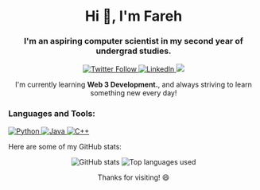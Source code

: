 <h1 align="center">Hi 👋, I'm Fareh</h1>
<h3 align="center">I'm an aspiring computer scientist in my second year of undergrad studies.</h3>
<p align="center">
  <a href="https://twitter.com/farehiqbal" target="_blank">
    <img src="https://img.shields.io/twitter/follow/farehhhhhhh?style=social" alt="Twitter Follow">
  </a>
  <a href="https://www.linkedin.com/in/fareh-iqbal-781906232/" target="_blank">
    <img src="https://img.shields.io/badge/-Fareh%20Iqbal-blue?style=flat-square&logo=Linkedin&logoColor=white&link=https://www.linkedin.com/in/fareh-iqbal-781906232/" alt="LinkedIn">
  </a>
  <a href="mailto:fareh.iqbal55@gmail.com" target="_blank">
    <img src="https://img.shields.io/badge/-Email%20Me-red?style=flat-square&logo=Gmail&logoColor=white&link=mailto:fareh.iqbal55@gmail.com">
  </a>
</p>
<p align="center">I'm currently learning <strong>Web 3 Development.</strong>, and always striving to learn something new every day!</p>
<h3 align="left">Languages and Tools:</h3>
<p align="left">
  <a href="https://www.python.org" target="_blank" rel="noreferrer">
    <img src="https://img.shields.io/badge/-Python-3776AB?style=flat-square&logo=Python&logoColor=white" alt="Python">
  </a>
  <a href="https://www.java.com" target="_blank" rel="noreferrer">
    <img src="https://img.shields.io/badge/-Java-007396?style=flat-square&logo=Java&logoColor=white" alt="Java">
  </a>
  <a href="https://www.cplusplus.com/" target="_blank" rel="noreferrer">
    <img src="https://img.shields.io/badge/-C++-00599C?style=flat-square&logo=C%2B%2B&logoColor=white" alt="C++">
  </a>
</p>
<p align="left">Here are some of my GitHub stats:</p>
<p align="center">
  <img src="https://github-readme-stats.vercel.app/api?username=farehiqbal&show_icons=true&theme=tokyonight" alt="GitHub stats">
  <img src="https://github-readme-stats.vercel.app/api/top-langs/?username=farehiqbal&langs_count=3&theme=tokyonight" alt="Top languages used">
</p>
<p align="center">Thanks for visiting! 😄</p>
